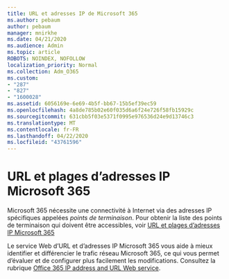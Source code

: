 ```yaml
---
title: URL et adresses IP de Microsoft 365
ms.author: pebaum
author: pebaum
manager: mnirkhe
ms.date: 04/21/2020
ms.audience: Admin
ms.topic: article
ROBOTS: NOINDEX, NOFOLLOW
localization_priority: Normal
ms.collection: Adm_O365
ms.custom:
- "287"
- "827"
- "1600028"
ms.assetid: 6056169e-6e69-4b5f-bb67-15b5ef39ec59
ms.openlocfilehash: 4a8de785b02e60f035d6a6f24e726f58fb15929c
ms.sourcegitcommit: 631cbb5f03e5371f0995e976536d24e9d13746c3
ms.translationtype: MT
ms.contentlocale: fr-FR
ms.lasthandoff: 04/22/2020
ms.locfileid: "43761596"
---
```

# <a name="microsoft-365-urls-and-ip-address-ranges"></a>URL et plages d’adresses IP Microsoft 365

Microsoft 365 nécessite une connectivité à Internet via des adresses IP spécifiques appelées *points de terminaison*.
Pour obtenir la liste des points de terminaison qui doivent être accessibles, voir [URL et plages d’adresses IP Microsoft 365](https://docs.microsoft.com/office365/enterprise/urls-and-ip-address-ranges) 

Le service Web d’URL et d’adresses IP Microsoft 365 vous aide à mieux identifier et différencier le trafic réseau Microsoft 365, ce qui vous permet d’évaluer et de configurer plus facilement les modifications. Consultez la rubrique [Office 365 IP address and URL Web service](https://docs.microsoft.com/office365/enterprise/office-365-ip-web-service).